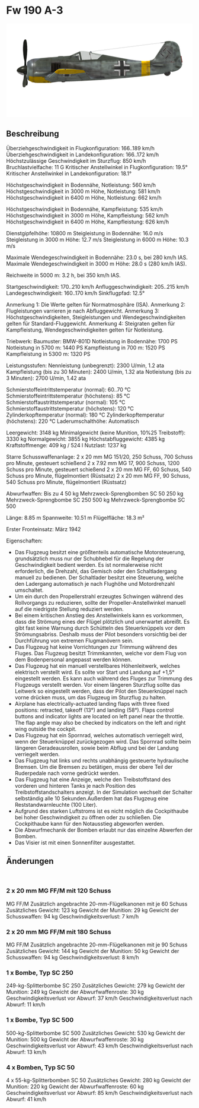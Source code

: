 # Fw 190 A-3

![fw190a3](../images/fw190a3.png)

## Beschreibung

Überziehgeschwindigkeit in Flugkonfiguration: 166..189 km/h
Überziehgeschwindigkeit in Landekonfiguration: 166..172 km/h
Höchstzulässige Geschwindigkeit im Sturzflug: 850 km/h
Bruchlastvielfache: 11 G
Kritischer Anstellwinkel in Flugkonfiguration: 19.5°
Kritischer Anstellwinkel in Landekonfiguration: 18.1°

Höchstgeschwindigkeit in Bodennähe, Notleistung: 560 km/h
Höchstgeschwindigkeit in 3000 m Höhe, Notleistung: 581 km/h
Höchstgeschwindigkeit in 6400 m Höhe, Notleistung: 662 km/h

Höchstgeschwindigkeit in Bodennähe, Kampfleistung: 535 km/h
Höchstgeschwindigkeit in 3000 m Höhe, Kampfleistung: 562 km/h
Höchstgeschwindigkeit in 6400 m Höhe, Kampfleistung: 626 km/h

Dienstgipfelhöhe: 10800 m
Steigleistung in Bodennähe: 16.0 m/s
Steigleistung in 3000 m Höhe: 12.7 m/s
Steigleistung in 6000 m Höhe: 10.3 m/s

Maximale Wendegeschwindigkeit in Bodennähe: 23.0 s, bei 280 km/h IAS.
Maximale Wendegeschwindigkeit in 3000 m Höhe: 28.0 s (280 km/h IAS).

Reichweite in 5000 m: 3.2 h, bei 350 km/h IAS.

Startgeschwindigkeit: 170..210 km/h
Anfluggeschwindigkeit: 205..215 km/h
Landegeschwindigkeit: 160..170 km/h
Sinkflugpfad: 12.5°

Anmerkung 1: Die Werte gelten für Normatmosphäre (ISA).
Anmerkung 2: Flugleistungen varrieren je nach Abfluggewicht.
Anmerkung 3: Höchstgeschwindigkeiten, Steigleistungen und Wendegeschwindigkeiten gelten für Standard-Fluggewicht.
Anmerkung 4: Steigraten gelten für Kampfleistung, Wendegeschwindigkeiten gelten für Notleistung.

Triebwerk:
Baumuster: BMW-801D
Notleistung in Bodennähe: 1700 PS
Notleistung in 5700 m: 1440 PS
Kampfleistung in 700 m: 1520 PS
Kampfleistung in 5300 m: 1320 PS

Leistungsstufen:
Nennleistung (unbegrenzt): 2300 U/min, 1.2 ata
Kampfleistung (bis zu 30 Minuten): 2400 U/min, 1.32 ata
Notleistung (bis zu 3 Minuten): 2700 U/min, 1.42 ata

Schmierstoffeintrittstemperatur (normal): 60..70 °C
Schmierstoffeintrittstemperatur (höchstens): 85 °C
Schmierstoffaustrittstemperatur (normal): 105 °C
Schmierstoffaustrittstemperatur (höchstens): 120 °C
Zylinderkopftemperatur (normal): 180 °C
Zylinderkopftemperatur (höchstens): 220 °C
Laderumschalthöhe: Automatisch

Leergewicht: 3148 kg
Minimalgewicht (keine Munition, 10%25 Treibstoff): 3330 kg
Normalgewicht: 3855 kg
Höchstabfluggewicht: 4385 kg
Kraftstoffmenge: 409 kg / 524 l
Nutzlast: 1237 kg

Starre Schusswaffenanlage:
2 x 20 mm MG 151/20, 250 Schuss, 700 Schuss pro Minute, gesteuert schießend
2 x 7.92 mm MG 17, 900 Schuss, 1200 Schuss pro Minute, gesteuert schießend
2 x 20 mm MG FF, 60 Schuss, 540 Schuss pro Minute, flügelmontiert (Rüstsatz)
2 x 20 mm MG FF, 90 Schuss, 540 Schuss pro Minute, flügelmontiert (Rüstsatz)

Abwurfwaffen:
Bis zu 4 50 kg Mehrzweck-Sprengbomben SC 50
250 kg Mehrzweck-Sprengbombe SC 250
500 kg Mehrzweck-Sprengbombe SC 500

Länge: 8.85 m
Spannweite: 10.51 m
Flügelfläche: 18.3 m²

Erster Fronteinsatz: März 1942

Eigenschaften:
- Das Flugzeug besitzt eine größtenteils automatische Motorsteuerung, grundsätzlich muss nur der Schubhebel für die Regelung der Geschwindigkeit bedient werden. Es ist normalerweise nicht erforderlich, die Drehzahl, das Gemisch oder den Schaltladergang manuell zu bedienen. Der Schaltlader besitzt eine Steuerung, welche den Ladergang automatisch je nach Flughöhe und Motordrehzahl umschaltet.
- Um ein durch den Propellerstrahl erzeugtes Schwingen während des Rollvorgangs zu reduzieren, sollte der Propeller-Anstellwinkel manuell auf die niedrigste Stellung reduziert werden.
- Bei einem kritischen Anstieg des Anstellwinkels kann es vorkommen, dass die Strömung eines der Flügel plötzlich und unerwartet abreißt. Es gibt fast keine Warnung durch Schütteln des Steuerknüppels vor dem Strömungsabriss. Deshalb muss der Pilot besonders vorsichtig bei der Durchführung von extremen Flugmanövern sein.
- Das Flugzeug hat keine Vorrichtungen zur Trimmung während des Fluges. Das Flugzeug besitzt Trimmkannten, welche vor dem Flug von dem Bodenpersonal angepasst werden können.
- Das Flugzeug hat ein manuell verstellbares Höhenleitwerk, welches elektrisch verstellt wird. Es sollte vor Start und Landung auf +1,5° eingestellt werden. Es kann auch während des Fluges zur Trimmung des Flugzeugs verstellt werden. Vor einem längeren Sturzflug sollte das Leitwerk so eingestellt werden, dass der Pilot den Steuerknüppel nach vorne drücken muss, um das Flugzeug im Sturzflug zu halten.
- Airplane has electrically-actuated landing flaps with three fixed positions: retracted, takeoff (13°) and landing (58°). Flaps control buttons and indicator lights are located on left panel near the throttle. The flap angle may also be checked by indicators on the left and right wing outside the cockpit.
- Das Flugzeug hat ein Spornrad, welches automatisch verriegelt wird, wenn der Steuerknüppel zurückgezogen wird. Das Spornrad sollte beim längeren Geradeausrollen, sowie beim Abflug und bei der Landung verriegelt werden.
- Das Flugzeug hat links und rechts unabhängig gesteuerte hydraulische Bremsen. Um die Bremsen zu betätigen, muss der obere Teil der Ruderpedale nach vorne gedrückt werden.
- Das Flugzeug hat eine Anzeige, welche den Treibstoffstand des vorderen und hinteren Tanks je nach Position des Treibstoffstandschalters anzeigt. In der Simulation wechselt der Schalter selbständig alle 10 Sekunden.Außerdem hat das Flugzeug eine Reststandwarnleuchte (100 Liter).
- Aufgrund des starken Luftstroms ist es nicht möglich die Cockpithaube bei hoher Geschwindigkeit zu öffnen oder zu schließen. Die Cockpithaube kann für den Notausstieg abgeworfen werden.
- Die Abwurfmechanik der Bomben erlaubt nur das einzelne Abwerfen der Bomben.
- Das Visier ist mit einen Sonnenfilter ausgestattet.

## Änderungen
﻿


### 2 x 20 mm MG FF/M mit 120 Schuss

MG FF/M Zusätzlich angebrachte 20-mm-Flügelkanonen mit je 60 Schuss
Zusätzliches Gewicht: 123 kg
Gewicht der Munition: 29 kg
Gewicht der Schusswaffen: 94 kg
Geschwindigkeitsverlust: 7 km/h﻿


### 2 x 20 mm MG FF/M mit 180 Schuss

MG FF/M Zusätzlich angebrachte 20-mm-Flügelkanonen mit je 90 Schuss
Zusätzliches Gewicht: 144 kg
Gewicht der Munition: 50 kg
Gewicht der Schusswaffen: 94 kg
Geschwindigkeitsverlust: 8 km/h﻿


### 1 x Bombe, Typ SC 250 

249-kg-Splitterbombe SC 250
Zusätzliches Gewicht: 279 kg
Gewicht der Munition: 249 kg
Gewicht der Abwurfwaffenroste: 30 kg
Geschwindigkeitsverlust vor Abwurf: 37 km/h
Geschwindigkeitsverlust nach Abwurf: 11 km/h﻿


### 1 x Bombe, Typ SC 500

500-kg-Splitterbombe SC 500
Zusätzliches Gewicht: 530 kg
Gewicht der Munition: 500 kg
Gewicht der Abwurfwaffenroste: 30 kg
Geschwindigkeitsverlust vor Abwurf: 43 km/h
Geschwindigkeitsverlust nach Abwurf: 13 km/h﻿


### 4 x Bomben, Typ SC 50 

4 x 55-kg-Splitterbomben SC 50
Zusätzliches Gewicht: 280 kg
Gewicht der Munition: 220 kg
Gewicht der Abwurfwaffenroste: 60 kg
Geschwindigkeitsverlust vor Abwurf: 85 km/h
Geschwindigkeitsverlust nach Abwurf: 41 km/h